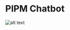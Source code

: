 # PIPM Chatbot

![alt text](https://github.com/ladooniani/tailab/blob/master/assets/pipm_chatbot.jpg)
